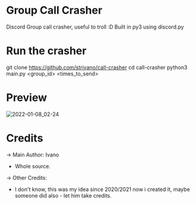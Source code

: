 # Group Call Crasher

Discord Group call crasher, useful to troll :D
Built in py3 using discord.py

# Run the crasher
git clone https://github.com/strivano/call-crasher
cd call-crasher
python3 main.py <token> <group_id> <times_to_send>

# Preview
![2022-01-08_02-24](https://media.discordapp.net/attachments/945720767516127232/945727039078563930/unknown.png?width=320&height=182)


# Credits
-> Main Author: Ivano 
- Whole source.

-> Other Credits:
- I don't know, this was my idea since 2020/2021 now i created it, maybe someone did also - let him take credits.